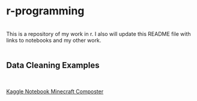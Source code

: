# r-programming
<br>
This is a repository of my work in r. I also will update this README file with links to notebooks and my other work.
<br>
<br>
<h2>Data Cleaning Examples</h2> <br>

[Kaggle Notebook Minecraft Composter](https://www.kaggle.com/code/bradfordjohnson/cactus-vs-sugarcane?scriptVersionId=101591092)
